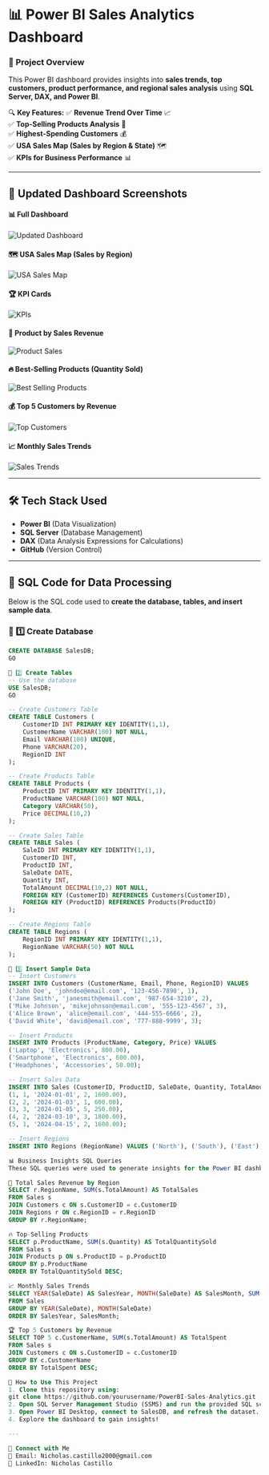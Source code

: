 # 📊 Power BI Sales Analytics Dashboard

### 🚀 Project Overview
This Power BI dashboard provides insights into **sales trends, top customers, product performance, and regional sales analysis** using **SQL Server, DAX, and Power BI**.

🔍 **Key Features:**
✅ **Revenue Trend Over Time** 📈  
✅ **Top-Selling Products Analysis** 🛒  
✅ **Highest-Spending Customers** 💰  
✅ **USA Sales Map (Sales by Region & State)** 🗺️  
✅ **KPIs for Business Performance** 📊  

---

## **📸 Updated Dashboard Screenshots**
#### 📊 Full Dashboard  
![Updated Dashboard](./SAP%20Dashboard.png)

#### 🗺️ USA Sales Map (Sales by Region)  
![USA Sales Map](./SAP%20Map.png)

#### 🏆 KPI Cards  
![KPIs](./SAP%20Cards.png)

#### 🛒 Product by Sales Revenue  
![Product Sales](./SAP%20Product%20by%20Sales%20Revenue.png)

#### 🔥 Best-Selling Products (Quantity Sold)  
![Best Selling Products](./SAP%20Quantity%20by%20Best-Selling%20Product.png)

#### 💰 Top 5 Customers by Revenue  
![Top Customers](./SAP%20Table.png)

#### 📈 Monthly Sales Trends  
![Sales Trends](./SAP%20Total%20Amount%20by%20Year%20To%20Month.png)

---

## **🛠 Tech Stack Used**
- **Power BI** (Data Visualization)
- **SQL Server** (Database Management)
- **DAX** (Data Analysis Expressions for Calculations)
- **GitHub** (Version Control)

---

## **📂 SQL Code for Data Processing**
Below is the SQL code used to **create the database, tables, and insert sample data**.

### 📌 **1️⃣ Create Database**
```sql
CREATE DATABASE SalesDB;
GO

📌 2️⃣ Create Tables
-- Use the database
USE SalesDB;
GO

-- Create Customers Table
CREATE TABLE Customers (
    CustomerID INT PRIMARY KEY IDENTITY(1,1),
    CustomerName VARCHAR(100) NOT NULL,
    Email VARCHAR(100) UNIQUE,
    Phone VARCHAR(20),
    RegionID INT
);

-- Create Products Table
CREATE TABLE Products (
    ProductID INT PRIMARY KEY IDENTITY(1,1),
    ProductName VARCHAR(100) NOT NULL,
    Category VARCHAR(50),
    Price DECIMAL(10,2)
);

-- Create Sales Table
CREATE TABLE Sales (
    SaleID INT PRIMARY KEY IDENTITY(1,1),
    CustomerID INT,
    ProductID INT,
    SaleDate DATE,
    Quantity INT,
    TotalAmount DECIMAL(10,2) NOT NULL,
    FOREIGN KEY (CustomerID) REFERENCES Customers(CustomerID),
    FOREIGN KEY (ProductID) REFERENCES Products(ProductID)
);

-- Create Regions Table
CREATE TABLE Regions (
    RegionID INT PRIMARY KEY IDENTITY(1,1),
    RegionName VARCHAR(50) NOT NULL
);

📌 3️⃣ Insert Sample Data
-- Insert Customers
INSERT INTO Customers (CustomerName, Email, Phone, RegionID) VALUES
('John Doe', 'johndoe@email.com', '123-456-7890', 1),
('Jane Smith', 'janesmith@email.com', '987-654-3210', 2),
('Mike Johnson', 'mikejohnson@email.com', '555-123-4567', 3),
('Alice Brown', 'alice@email.com', '444-555-6666', 2),
('David White', 'david@email.com', '777-888-9999', 3);

-- Insert Products
INSERT INTO Products (ProductName, Category, Price) VALUES
('Laptop', 'Electronics', 800.00),
('Smartphone', 'Electronics', 600.00),
('Headphones', 'Accessories', 50.00);

-- Insert Sales Data
INSERT INTO Sales (CustomerID, ProductID, SaleDate, Quantity, TotalAmount) VALUES
(1, 1, '2024-01-01', 2, 1600.00),
(2, 2, '2024-01-03', 1, 600.00),
(3, 3, '2024-01-05', 5, 250.00),
(4, 2, '2024-03-10', 3, 1800.00),
(5, 1, '2024-04-15', 2, 1600.00);

-- Insert Regions
INSERT INTO Regions (RegionName) VALUES ('North'), ('South'), ('East'), ('West');

📊 Business Insights SQL Queries
These SQL queries were used to generate insights for the Power BI dashboard.

🛒 Total Sales Revenue by Region
SELECT r.RegionName, SUM(s.TotalAmount) AS TotalSales
FROM Sales s
JOIN Customers c ON s.CustomerID = c.CustomerID
JOIN Regions r ON c.RegionID = r.RegionID
GROUP BY r.RegionName;

🔥 Top-Selling Products
SELECT p.ProductName, SUM(s.Quantity) AS TotalQuantitySold
FROM Sales s
JOIN Products p ON s.ProductID = p.ProductID
GROUP BY p.ProductName
ORDER BY TotalQuantitySold DESC;

📈 Monthly Sales Trends
SELECT YEAR(SaleDate) AS SalesYear, MONTH(SaleDate) AS SalesMonth, SUM(TotalAmount) AS TotalRevenue
FROM Sales
GROUP BY YEAR(SaleDate), MONTH(SaleDate)
ORDER BY SalesYear, SalesMonth;

🏆 Top 5 Customers by Revenue
SELECT TOP 5 c.CustomerName, SUM(s.TotalAmount) AS TotalSpent
FROM Sales s
JOIN Customers c ON s.CustomerID = c.CustomerID
GROUP BY c.CustomerName
ORDER BY TotalSpent DESC;

🚀 How to Use This Project
1. Clone this repository using:
git clone https://github.com/yourusername/PowerBI-Sales-Analytics.git
2. Open SQL Server Management Studio (SSMS) and run the provided SQL scripts.
3. Open Power BI Desktop, connect to SalesDB, and refresh the dataset.
4. Explore the dashboard to gain insights!

---

🔗 Connect with Me
📧 Email: Nicholas.castillo2000@gmail.com
🔗 LinkedIn: Nicholas Castillo
